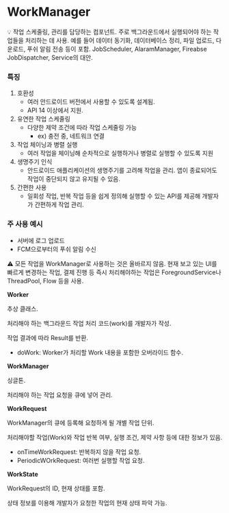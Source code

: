 # WorkManager

<aside>
💡 작업 스케줄링, 관리를 담당하는 컴포넌트.
주로 백그라운드에서 실행되어야 하는 작업들을 처리하는 데 사용.
예를 들어 데이터 동기화, 데이터베이스 정리, 파일 업로드, 다운로드, 푸쉬 알림 전송 등이 포함.
JobScheduler, AlaramManager, Fireabse JobDispatcher, Service의 대안.

</aside>

### 특징

1. 호환성
    - 여러 안드로이드 버전에서 사용할 수 있도록 설계됨.
    - API 14 이상에서 지원.
2. 유연한 작업 스케줄링
    - 다양한 제약 조건에 따라 작업 스케줄링 가능
        - ex) 충전 중, 네트워크 연결
3. 작업 체이닝과 병렬 실행
    - 여러 작업을 체이닝해 순차적으로 실행하거나 병렬로 실행할 수 있도록 지원
4. 생명주기 인식
    - 안드로이드 애플리케이션의 생명주기를 고려해 작업을 관리. 앱이 종료되어도 작업이 중단되지 않고 유지될 수 있음.
5. 간편한 사용
    - 일회성 작업, 반복 작업 등을 쉽게 정의해 실행할 수 있는 API를 제공해 개발자가 간편하게 작업 관리.

### 주 사용 예시

- 서버에 로그 업로드
- FCM으로부터의 푸쉬 알림 수신

<aside>
⚠️ 모든 작업을 WorkManager로 사용하는 것은 올바르지 않음. 현재 보고 있는 UI를 빠르게 변경하는 작업, 결제 진행 등 즉시 처리해야하는 작업은 ForegroundService나 ThreadPool, Flow 등을 사용.

</aside>

**Worker**

추상 클래스.

처리해야 하는 백그라운드 작업 처리 코드(work)를 개발자가 작성.

작업 결과에 따라 Result를 반환.

- doWork: Worker가 처리할 Work 내용을 포함한 오버라이드 함수.

**WorkManager**

싱글톤.

처리해야 하는 작업 요청을 큐에 넣어 관리.

**WorkRequest**

WorkManager의 큐에 등록해 요청하게 될 개별 작업 단위.

처리해야할 작업(Work)와 작업 반복 여부, 실행 조건, 제약 사항 등에 대한 정보가 있음.

- onTimeWorkRequest: 반복하지 않을 작업 요청.
- PeriodicWOrkRequest: 여러번 실행할 작업 요청.

**WorkState**

WorkRequest의 ID, 현재 상태를 포함.

상태 정보를 이용해 개발자가 요청한 작업의 현재 상태 파악 가능.
